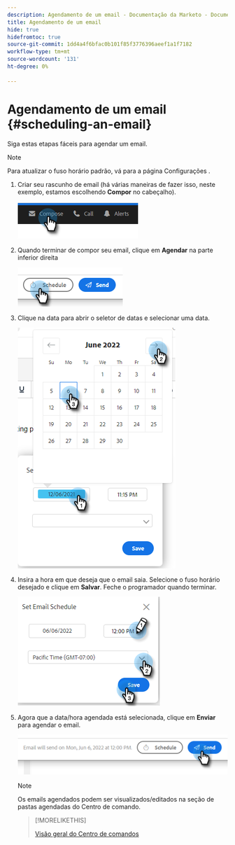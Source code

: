 ```yaml
---
description: Agendamento de um email - Documentação da Marketo - Documentação do produto
title: Agendamento de um email
hide: true
hidefromtoc: true
source-git-commit: 1dd4a4f6bfac0b101f85f3776396aeef1a1f7182
workflow-type: tm+mt
source-wordcount: '131'
ht-degree: 0%

---
```


# Agendamento de um email {#scheduling-an-email}

Siga estas etapas fáceis para agendar um email.

>[!NOTE]
>
>Para atualizar o fuso horário padrão, vá para a página Configurações .

1. Criar seu rascunho de email (há várias maneiras de fazer isso, neste exemplo, estamos escolhendo **Compor** no cabeçalho).

   ![](assets/scheduling-an-email-1.png)

1. Quando terminar de compor seu email, clique em **Agendar** na parte inferior direita

   ![](assets/scheduling-an-email-2.png)

1. Clique na data para abrir o seletor de datas e selecionar uma data.

   ![](assets/scheduling-an-email-3.png)

1. Insira a hora em que deseja que o email saia. Selecione o fuso horário desejado e clique em **Salvar**. Feche o programador quando terminar.

   ![](assets/scheduling-an-email-4.png)

1. Agora que a data/hora agendada está selecionada, clique em **Enviar** para agendar o email.

   ![](assets/scheduling-an-email-5.png)

   >[!NOTE]
   >
   >Os emails agendados podem ser visualizados/editados na seção de pastas agendadas do Centro de comando.

   >[!MORELIKETHIS]
   >
   >[Visão geral do Centro de comandos](/help/marketo/product-docs/marketo-sales-insight/actions/email/command-center/command-center-overview.md)
